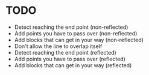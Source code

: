 # TODO

* Detect reaching the end point (non-reflected)
* Add points you have to pass over (non-reflected)
* Add blocks that can get in your way (non-reflected)
* Don't allow the line to overlap itself
* Detect reaching the end point (reflected)
* Add points you have to pass over (reflected)
* Add blocks that can get in your way (reflected)
